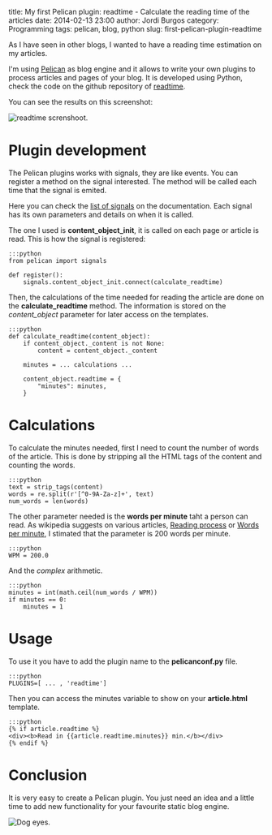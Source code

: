title: My first Pelican plugin: readtime - Calculate the reading time of the articles
date: 2014-02-13 23:00
author: Jordi Burgos
category: Programming
tags: pelican, blog, python
slug: first-pelican-plugin-readtime

As I have seen in other blogs, I wanted to have a reading time estimation on my articles.

I'm using [Pelican](getpelican.com) as blog engine and it allows to write your
own plugins to process articles and pages of your blog. It is developed using Python, check the code on the github repository of [readtime](https://github.com/jmaister/readtime).

You can see the results on this screenshot:

<img class="img-responsive center-block" src="/images/readtime1.png" title="readtime screnshoot."/>

Plugin development
==================

The Pelican plugins works with signals, they are like events. You can register a method on the signal interested.
The method will be called each time that the signal is emited.

Here you can check the [list of signals](http://docs.getpelican.com/en/3.3.0/plugins.html#list-of-signals) on the documentation.
Each signal has its own parameters and details on when it is called.

The one I used is **content_object_init**, it is called on each page or article is read. This is how the signal is registered:


    :::python
    from pelican import signals

    def register():
        signals.content_object_init.connect(calculate_readtime)

Then, the calculations of the time needed for reading the article are done on the **calculate_readtime** method.
The information is stored on the *content_object* parameter for later access on the templates.

    :::python
    def calculate_readtime(content_object):
        if content_object._content is not None:
            content = content_object._content

        minutes = ... calculations ...
        
        content_object.readtime = {
            "minutes": minutes,
        }

Calculations
============

To calculate the minutes needed, first I need to count the number of words of the article. This is done by stripping all
the HTML tags of the content and counting the words.

    :::python
    text = strip_tags(content)
    words = re.split(r'[^0-9A-Za-z]+', text)
    num_words = len(words)

The other parameter needed is the **words per minute** taht a person can read. As wikipedia suggests on various
articles, [Reading process](http://en.wikipedia.org/wiki/Reading_%28process%29) or
[Words per minute](http://en.wikipedia.org/wiki/Words_per_minute), I stimated that the parameter is 200 words per minute.

    :::python
    WPM = 200.0
    
And the *complex* arithmetic.

    :::python
    minutes = int(math.ceil(num_words / WPM))
    if minutes == 0:
        minutes = 1
 

Usage
=====

To use it you have to add the plugin name to the **pelicanconf.py** file.

    :::python
    PLUGINS=[ ... , 'readtime']

Then you can access the minutes variable to show on your **article.html** template. 

    :::python
    {% if article.readtime %}
    <div><b>Read in {{article.readtime.minutes}} min.</b></div>
    {% endif %}


Conclusion
==========

It is very easy to create a Pelican plugin. You just need an idea and a little time to add new functionality
for your favourite static blog engine.

<img class="img-responsive center-block" src="/images/meme/dogeyes.gif" title="Dog eyes."/>
